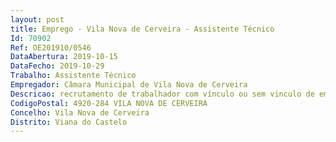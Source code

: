 ```yaml
--- 
layout: post
title: Emprego - Vila Nova de Cerveira - Assistente Técnico
Id: 70902
Ref: OE201910/0546
DataAbertura: 2019-10-15
DataFecho: 2019-10-29
Trabalho: Assistente Técnico
Empregador: Câmara Municipal de Vila Nova de Cerveira
Descricao: recrutamento de trabalhador com vínculo ou sem vinculo de emprego público, para constituição de relação jurídica de emprego público na modalidade de contrato de trabalho em funções públicas a termo resolutivo certo, tendo em vista o preenchimento de um lugar de Assistente Técnico previsto no mapa de pessoal desta Câmara Municipal, integrados na Divisão Sociocultural e Desportiva, conforme a seguir se descrimina – Um posto de trabalho na carreira categoria de Assistente Técnico.
CodigoPostal: 4920-284 VILA NOVA DE CERVEIRA
Concelho: Vila Nova de Cerveira
Distrito: Viana do Castelo
--- 
```

